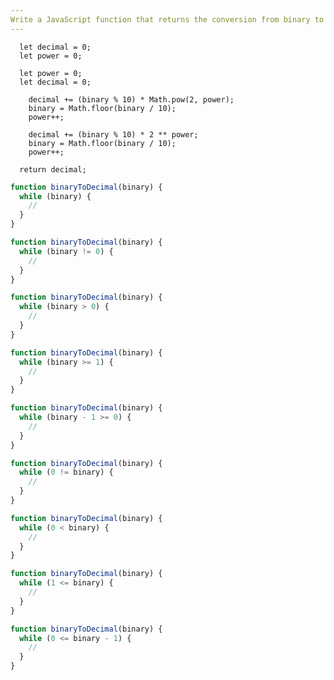 ```yaml
---
Write a JavaScript function that returns the conversion from binary to decimal using a "while" loop.
---
```


```initial
  let decimal = 0;
  let power = 0;
```

```initial
  let power = 0;
  let decimal = 0;
```

```transformation
    decimal += (binary % 10) * Math.pow(2, power);
    binary = Math.floor(binary / 10);
    power++;
```

```transformation
    decimal += (binary % 10) * 2 ** power;
    binary = Math.floor(binary / 10);
    power++;
```

```final
  return decimal;
```

```js
function binaryToDecimal(binary) {
  while (binary) {
    //
  }
}
```

```js
function binaryToDecimal(binary) {
  while (binary != 0) {
    //
  }
}
```

```js
function binaryToDecimal(binary) {
  while (binary > 0) {
    //
  }
}
```

```js
function binaryToDecimal(binary) {
  while (binary >= 1) {
    //
  }
}
```

```js
function binaryToDecimal(binary) {
  while (binary - 1 >= 0) {
    //
  }
}
```

```js
function binaryToDecimal(binary) {
  while (0 != binary) {
    //
  }
}
```

```js
function binaryToDecimal(binary) {
  while (0 < binary) {
    //
  }
}
```

```js
function binaryToDecimal(binary) {
  while (1 <= binary) {
    //
  }
}
```

```js
function binaryToDecimal(binary) {
  while (0 <= binary - 1) {
    //
  }
}
```
